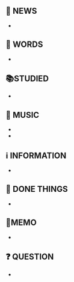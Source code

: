 ## :newspaper: NEWS

- 

## :speech_balloon: ​WORDS

- 

## :books: ​STUDIED

- 

  


## :musical_note: MUSIC

- 
- 

## :information_source: ​INFORMATION

- 

## :thought_balloon: ​DONE THINGS

- 


## :memo: ​MEMO

- 

##  :question: ​QUESTION

- 

